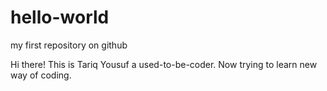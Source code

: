 # hello-world
my first repository on github

Hi there!
This is Tariq Yousuf a used-to-be-coder. Now trying to learn new way of coding.
